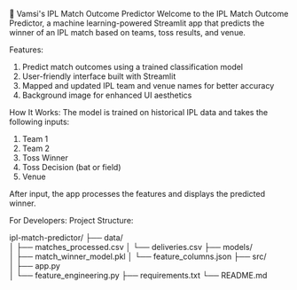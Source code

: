 🏏 Vamsi's IPL Match Outcome Predictor
Welcome to the IPL Match Outcome Predictor, a machine learning-powered Streamlit app that predicts the winner of an IPL match based on teams, toss results, and venue.

Features:
1. Predict match outcomes using a trained classification model
2. User-friendly interface built with Streamlit
3. Mapped and updated IPL team and venue names for better accuracy
4. Background image for enhanced UI aesthetics

How It Works:
The model is trained on historical IPL data and takes the following inputs:

1. Team 1
2. Team 2
3. Toss Winner
4. Toss Decision (bat or field)
5. Venue

After input, the app processes the features and displays the predicted winner.

For Developers:
Project Structure:

ipl-match-predictor/
├── data/                       
│   ├── matches_processed.csv
│   └── deliveries.csv
├── models/                     
│   ├── match_winner_model.pkl
│   └── feature_columns.json
├── src/                        
│   ├── app.py                  
│   └── feature_engineering.py 
├── requirements.txt
└── README.md
